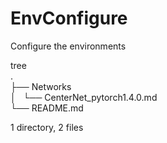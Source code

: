 # EnvConfigure
Configure  the environments

tree                                                                                                                                                    
.                                                                                                                                                       
├── Networks                                                                                                                                          
│   └── CenterNet_pytorch1.4.0.md                                                                                                                   
└── README.md

1 directory, 2 files
